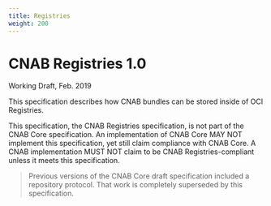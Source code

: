 ```yaml
---
title: Registries
weight: 200
---
```


# CNAB Registries 1.0
Working Draft, Feb. 2019

This specification describes how CNAB bundles can be stored inside of OCI Registries.

This specification, the CNAB Registries specification, is not part of the CNAB Core specification. An implementation of CNAB Core MAY NOT implement this specification, yet still claim compliance with CNAB Core. A CNAB implementation MUST NOT claim to be CNAB Registries-compliant unless it meets this specification.

> Previous versions of the CNAB Core draft specification included a repository protocol. That work is completely superseded by this specification.